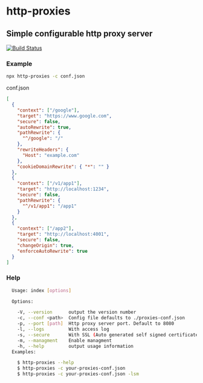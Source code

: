 # http-proxies

## Simple configurable http proxy server

[![Build Status](https://travis-ci.org/kepennar/http-proxies.svg?branch=master)](https://travis-ci.org/kepennar/http-proxies)

### Example

```bash
npx http-proxies -c conf.json
```

conf.json

```json
[
  {
    "context": ["/google"],
    "target": "https://www.google.com",
    "secure": false,
    "autoRewrite": true,
    "pathRewrite": {
      "^/google": "/"
    },
    "rewriteHeaders": {
      "Host": "example.com"
    },
    "cookieDomainRewrite": { "*": "" }
  },
  {
    "context": ["/v1/app1"],
    "target": "http://localhost:1234",
    "secure": false,
    "pathRewrite": {
      "^/v1/app1": "/app1"
    }
  },
  {
    "context": ["/app2"],
    "target": "http://localhost:4001",
    "secure": false,
    "changeOrigin": true,
    "enforceAutoRewrite": true
  }
]

```

### Help

```bash
  Usage: index [options]

  Options:

    -V, --version      output the version number
    -c, --conf <path>  Config file defaults to ./proxies-conf.json
    -p, --port [path]  Http proxy server port. Default to 8080
    -l, --logs         With access log
    -s, --secure       With SSL (Auto generated self signed certificate)
    -m, --managment    Enable managment
    -h, --help         output usage information
  Examples:

    $ http-proxies --help
    $ http-proxies -c your-proxies-conf.json
    $ http-proxies -c your-proxies-conf.json -lsm
```

